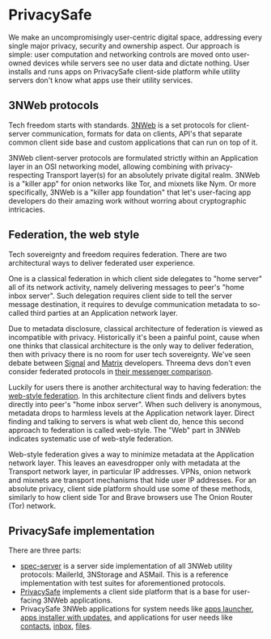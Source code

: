 # PrivacySafe

We make an uncompromisingly user-centric digital space, addressing every single major privacy, security and ownership aspect. Our approach is simple: user computation and networking controls are moved onto user-owned devices while servers see no user data and dictate nothing. User installs and runs apps on PrivacySafe client-side platform while utility servers don't know what apps use their utility services.


## 3NWeb protocols

Tech freedom starts with standards. [3NWeb](https://github.com/PrivacySafe/3NWeb-architecture#readme) is a set protocols for client-server communication, formats for data on clients, API's that separate common client side base and custom applications that can run on top of it.

3NWeb client-server protocols are formulated strictly within an Application layer in an OSI networking model, allowing combining with privacy-respecting Transport layer(s) for an absolutely private digital realm. 3NWeb is a "killer app" for onion networks like Tor, and mixnets like Nym. Or more specifically, 3NWeb is a "killer app foundation" that let's user-facing app developers do their amazing work without worring about cryptographic intricacies.


## Federation, the web style

Tech sovereignty and freedom requires federation. There are two architectural ways to deliver federated user experience.

One is a classical federation in which client side delegates to "home server" all of its network activity, namely delivering messages to peer's "home inbox server". Such delegation requires client side to tell the server message destination, it requires to devulge communication metadata to so-called third parties at an Application network layer.

Due to metadata disclosure, classical architecture of federation is viewed as incompatible with privacy. Historically it's been a painful point, cause when one thinks that classical architecture is the only way to deliver federation, then with privacy there is no room for user tech sovereignty. We've seen debate between [Signal](https://signal.org/blog/the-ecosystem-is-moving/) and [Matrix](https://matrix.org/blog/2020/01/02/on-privacy-versus-freedom/) developers. Threema devs don't even consider federated protocols in [their messenger comparison](https://threema.ch/en/messenger-comparison).

Luckily for users there is another architectural way to having federation: the [web-style federation](https://github.com/PrivacySafe/3NWeb-architecture#federated-systems-classical-vs-web-styles). In this architecture client finds and delivers bytes directly into peer's "home inbox server". When such delivery is anonymous, metadata drops to harmless levels at the Application network layer. Direct finding and talking to servers is what web client do, hence this second approach to federation is called web-style. The "Web" part in 3NWeb indicates systematic use of web-style federation.

Web-style federation gives a way to minimize metadata at the Application network layer. This leaves an eavesdropper only with metadata at the Transport network layer, in particular IP addresses. VPNs, onion network and mixnets are transport mechanisms that hide user IP addresses. For an absolute privacy, client side platform should use some of these methods, similarly to how client side Tor and Brave browsers use The Onion Router (Tor) network.


## PrivacySafe implementation

There are three parts:
 - [spec-server](https://github.com/PrivacySafe/spec-server) is a server side implementation of all 3NWeb utility protocols: MailerId, 3NStorage and ASMail. This is a reference implementation with test suites for aforementioned protocols.
 - [PrivacySafe](https://github.com/PrivacySafe/privacysafe-platform-electron) implements a client side platform that is a base for user-facing 3NWeb applications.
 - PrivacySafe 3NWeb applications for system needs like [apps launcher](https://github.com/PrivacySafe/launcher.app.privacysafe.io), [apps installer with updates](https://github.com/PrivacySafe/installer.app.privacysafe.io), and applications for user needs like [contacts](https://github.com/PrivacySafe/contacts.app.privacysafe.io), [inbox](https://github.com/PrivacySafe/inbox.app.privacysafe.io), [files](https://github.com/PrivacySafe/files.app.privacysafe.io).
